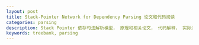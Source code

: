 ```yaml
---
layout: post
title: Stack-Pointer Network for Dependency Parsing 论文和代码阅读
categories: parsing
description: Stack Pointer 依存句法解析模型， 原理和相关论文， 代码解释， 实际测试表现。以及如果有必要的换架构重现。
keywords: treebank, parsing
---  
```

